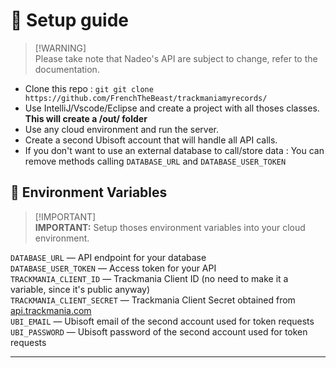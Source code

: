 # 🔧 Setup guide

> [!WARNING]\
> Please take note that Nadeo's API are subject to change, refer to the documentation.

* Clone this repo :  ```git git clone https://github.com/FrenchTheBeast/trackmaniamyrecords/ ```
* Use IntelliJ/Vscode/Eclipse and create a project with all thoses classes. **This will create a /out/ folder**
* Use any cloud environment and run the server.
* Create a second Ubisoft account that will handle all API calls.
* If you don't want to use an external database to call/store data : You can remove methods calling `DATABASE_URL` and `DATABASE_USER_TOKEN`


## 🔑 Environment Variables 

> [!IMPORTANT]\
> **IMPORTANT:** Setup thoses environment variables into your cloud environment.


```DATABASE_URL``` — API endpoint for your database <br>
```DATABASE_USER_TOKEN``` — Access token for your API <br>
```TRACKMANIA_CLIENT_ID``` — Trackmania Client ID (no need to make it a variable, since it's public anyway) <br>
```TRACKMANIA_CLIENT_SECRET``` — Trackmania Client Secret obtained from [api.trackmania.com](https://api.trackmania.com/) <br>
```UBI_EMAIL``` — Ubisoft email of the second account used for token requests <br>
```UBI_PASSWORD``` — Ubisoft password of the second account used for token requests <br>


---
